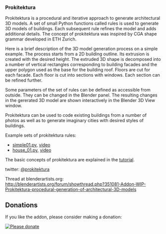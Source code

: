 ### Prokitektura

Prokitektura is a procedural and iterative approach to generate architectural 3D models. A set of small Python functions called rules is used to generate 3D models of buildings. Each subsequent rule refines the model and adds additional details. The concept of prokitektura was inspired by CGA shape grammar developed in ETH Zurich.

Here is a brief description of the 3D model generation process on a simple example. The process starts from a 2D building outline. Its extrusion is created with the desired height. The extruded 3D shape is decomposed into a number of vertical rectangles corresponding to building facades and the upper polygon used as the base for the building roof. Floors are cut for each facade. Each floor is cut into sections with windows. Each section can be refined further.

Some parameters of the set of rules can be defined as accessible from outside. They can be changed in the Blender panel. The resulting changes in the gererated 3D model are shown interactively in the Blender 3D View window.

Prokitektura can be used to code existing buildings from a number of photos as well as to generate imaginary cities with desired styles of buildings.

Example sets of prokitektura rules:
* [simple01.py](https://github.com/vvoovv/prokitektura-examples/blob/master/examples/simple01.py), [video](https://www.youtube.com/watch?v=GixKhqrdANs)
* [house_01.py](https://github.com/vvoovv/prokitektura-examples/blob/master/examples/house_01.py), [video](http://www.youtube.com/watch?v=ZJDHtPAF9d8)

The basic concepts of prokitektura are explained in the [tutorial](https://github.com/vvoovv/prokitektura-blender/wiki/Tutorial).

twitter: [@prokitektura](https://twitter.com/prokitektura)

Thread at blenderartists.org: http://blenderartists.org/forum/showthread.php?351081-Addon-WIP-Prokitektura-procedural-generation-of-architectural-3D-models


## Donations
If you like the addon, please consider making a donation:

[![Please donate](https://www.paypalobjects.com/en_US/GB/i/btn/btn_donateCC_LG.gif)](https://www.paypal.com/cgi-bin/webscr?cmd=_s-xclick&hosted_button_id=ZZ7CHNYKWYYZE)
